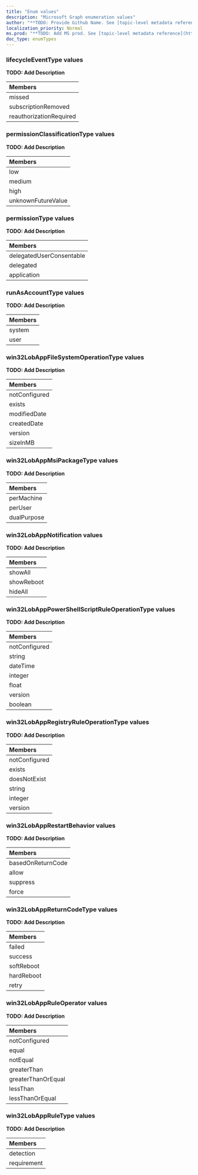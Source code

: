 ```yaml
---
title: "Enum values"
description: "Microsoft Graph enumeration values"
author: "**TODO: Provide Github Name. See [topic-level metadata reference](https://msgo.azurewebsites.net/add/document/guidelines/metadata.html#topic-level-metadata)**"
localization_priority: Normal
ms.prod: "**TODO: Add MS prod. See [topic-level metadata reference](https://msgo.azurewebsites.net/add/document/guidelines/metadata.html#topic-level-metadata)**"
doc_type: enumTypes
---
```


### lifecycleEventType values 

**TODO: Add Description**

|Members|
|:---|
|missed|
|subscriptionRemoved|
|reauthorizationRequired|

### permissionClassificationType values 

**TODO: Add Description**

|Members|
|:---|
|low|
|medium|
|high|
|unknownFutureValue|

### permissionType values 

**TODO: Add Description**

|Members|
|:---|
|delegatedUserConsentable|
|delegated|
|application|

### runAsAccountType values 

**TODO: Add Description**

|Members|
|:---|
|system|
|user|

### win32LobAppFileSystemOperationType values 

**TODO: Add Description**

|Members|
|:---|
|notConfigured|
|exists|
|modifiedDate|
|createdDate|
|version|
|sizeInMB|

### win32LobAppMsiPackageType values 

**TODO: Add Description**

|Members|
|:---|
|perMachine|
|perUser|
|dualPurpose|

### win32LobAppNotification values 

**TODO: Add Description**

|Members|
|:---|
|showAll|
|showReboot|
|hideAll|

### win32LobAppPowerShellScriptRuleOperationType values 

**TODO: Add Description**

|Members|
|:---|
|notConfigured|
|string|
|dateTime|
|integer|
|float|
|version|
|boolean|

### win32LobAppRegistryRuleOperationType values 

**TODO: Add Description**

|Members|
|:---|
|notConfigured|
|exists|
|doesNotExist|
|string|
|integer|
|version|

### win32LobAppRestartBehavior values 

**TODO: Add Description**

|Members|
|:---|
|basedOnReturnCode|
|allow|
|suppress|
|force|

### win32LobAppReturnCodeType values 

**TODO: Add Description**

|Members|
|:---|
|failed|
|success|
|softReboot|
|hardReboot|
|retry|

### win32LobAppRuleOperator values 

**TODO: Add Description**

|Members|
|:---|
|notConfigured|
|equal|
|notEqual|
|greaterThan|
|greaterThanOrEqual|
|lessThan|
|lessThanOrEqual|

### win32LobAppRuleType values 

**TODO: Add Description**

|Members|
|:---|
|detection|
|requirement|

